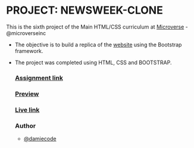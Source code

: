 # PROJECT: NEWSWEEK-CLONE

This is the sixth project of the Main HTML/CSS curriculum at [Microverse](https://www.microverse.org/) - @microverseinc

* The objective is to build a replica of the [website](https://www.newsweek.com/) using the Bootstrap framework.
* The project was completed using HTML, CSS and BOOTSTRAP.

  ### [Assignment link]( https://www.theodinproject.com/courses/html5-and-css3/lessons/using-bootstrap)

  ### [Preview]( https://raw.githack.com/damiecode/Newsweek-clone/newsweek-clone/index.html)

  ### [Live link](  https://damiecode.github.io/Newsweek-clone/)

  ### Author

  * [@damiecode](https://github.com/damiecode)
